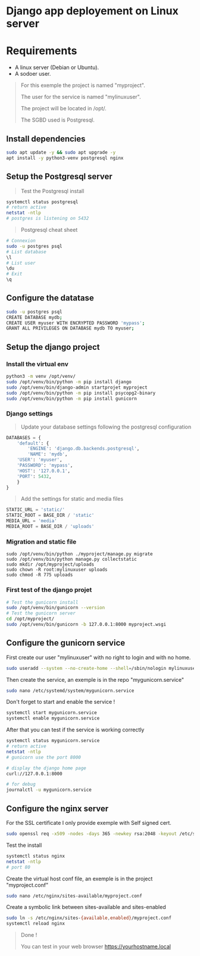 # Django app deployement on Linux server

# Requirements

* A linux server (Debian or Ubuntu).
* A sodoer user.
> For this exemple the project is named "myproject".
> 
> The user for the service is named "mylinuxuser".
> 
> The project will be located in /opt/.
> 
> The SGBD used is Postgresql.

## Install dependencies
```bash
sudo apt update -y && sudo apt upgrade -y
apt install -y python3-venv postgresql nginx
```

## Setup the Postgresql server 

> Test the Postgresql install
```bash
systemctl status postgresql
# return active
netstat -ntlp
# postgres is listening on 5432
```

> Postgresql cheat sheet
```bash
# Connexion
sudo -u postgres psql
# List database
\l
# List user
\du
# Exit
\q
```

## Configure the datatase
```bash
sudo -u postgres psql
CREATE DATABASE mydb;
CREATE USER myuser WITH ENCRYPTED PASSWORD 'mypass';
GRANT ALL PRIVILEGES ON DATABASE mydb TO myuser;
```

## Setup the django project
### Install the virtual env
```bash
python3 -m venv /opt/venv/
sudo /opt/venv/bin/python -m pip install django
sudo /opt/venv/bin/django-admin startprojet myproject
sudo /opt/venv/bin/python -m pip install psycopg2-binary
sudo /opt/venv/bin/python -m pip install gunicorn
```
### Django settings

> Update your database settings following the postgresql configuration
```python
DATABASES = {
    'default': {
        'ENGINE': 'django.db.backends.postgresql',
        'NAME': 'mydb',
	'USER': 'myuser',
	'PASSWORD': 'mypass',
	'HOST': '127.0.0.1',
	'PORT': 5432,
    }
}
```

> Add the settings for static and media files
```python
STATIC_URL = 'static/'
STATIC_ROOT = BASE_DIR / 'static'
MEDIA_URL = 'media'
MEDIA_ROOT = BASE_DIR / 'uploads'
```

### Migration and static file

```
sudo /opt/venv/bin/python ./myproject/manage.py migrate
sudo /opt/venv/bin/python manage.py collectstatic
sudo mkdir /opt/myproject/uploads
sudo chown -R root:mylinuxuser uploads
sudo chmod -R 775 uploads
```

### First test of the django projet

```bash
# Test the gunicorn install
sudo /opt/venv/bin/gunicorn --version
# Test the gunicorn server
cd /opt/myproject/
sudo /opt/venv/bin/gunicorn -b 127.0.0.1:8000 myproject.wsgi
```

## Configure the gunicorn service

First create our user "mylinuxuser" with no right to login and with no home.

```bash
sudo useradd --system --no-create-home --shell=/sbin/nologin mylinuxuser
```
Then create the service, an exemple is in the repo "mygunicorn.service"

```bash
sudo nano /etc/systemd/system/mygunicorn.service
```

Don't forget to start and enable the service !

```bash
systemctl start mygunicorn.service
systemctl enable mygunicorn.service
```

After that you can test if the service is working correctly

```bash
systemctl status mygunicorn.service
# return active
netstat -ntlp
# gunicorn use the port 8000

# display the django home page
curl://127.0.0.1:8000

# for debug
journalctl -u mygunicorn.service
```

## Configure the nginx server

For the SSL certificate I only provide exemple with Self signed cert.

```bash
sudo openssl req -x509 -nodes -days 365 -newkey rsa:2048 -keyout /etc/ssl/private/myproject-selfsigned.key -out /etc/ssl/certs/myproject-selfsigned.crt
```

Test the install

```bash
systemctl status nginx
netstat -ntlp
# port 80
```

Create the virtual host conf file, an exemple is in the project "myproject.conf"
```bash
sudo nano /etc/nginx/sites-available/myproject.conf
```

Create a symbolic link between sites-available and sites-enabled
```bash
sudo ln -s /etc/nginx/sites-{available,enabled}/myproject.conf
systemctl reload nginx
```

> Done !
>
> You can test in your web browser https://yourhostname.local 

